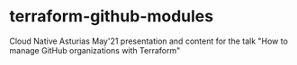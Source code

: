 # terraform-github-modules
Cloud Native Asturias May'21 presentation and content for the talk "How to manage GitHub organizations with Terraform"
